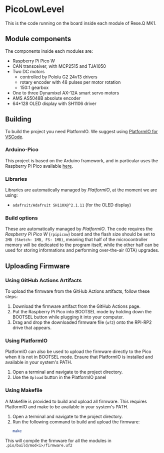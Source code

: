 # PicoLowLevel

This is the code running on the board inside each module of Rese.Q MK1.

## Module components

The components inside each modules are:

- Raspberry Pi Pico W
- CAN transceiver, with MCP2515 and TJA1050
- Two  DC motors
  - controlled by Pololu G2 24v13 drivers
  - rotary encoder with 48 pulses per motor rotation
  - 150:1 gearbox
- One to three Dynamixel AX-12A smart servo motors
- AMS AS5048B absolute encoder
- 64*128 OLED display with SH1106 driver

## Building

To build the project you need PlatformIO. We suggest using [PlatformIO for VSCode](https://platformio.org/install/ide?install=vscode).

### Arduino-Pico

This project is based on the Arduino framework, and in particular uses the Raspberry Pi Pico available [here](https://github.com/earlephilhower/arduino-pico).

### Libraries

Libraries are automatically managed by *PlatformIO*, at the moment we are using:
  -  `adafruit/Adafruit SH110X@^2.1.11` (for the OLED display)

### Build options

These are automatically managed by *PlatformIO*. The code requires the *Raspberry Pi Pico W* (`rpipicow`) board and the flash size should be set to `2MB (Sketch: 1MB, FS: 1MB)`, meaning that half of the microcontroller memory will be dedicated to the program itself, while the other half can be used for storing informations and performing over-the-air (OTA) upgrades.

## Uploading Firmware

### Using GitHub Actions Artifacts

To upload the firmware from the GitHub Actions artifacts, follow these steps:

1. Download the firmware artifact from the GitHub Actions page.
2. Put the Raspberry Pi Pico into BOOTSEL mode by holding down the BOOTSEL button while plugging it into your computer.
3. Drag and drop the downloaded firmware file (`uf2`) onto the RPI-RP2 drive that appears.

### Using PlatformIO

PlatformIO can also be used to upload the firmware directly to the Pico when it is not in BOOTSEL mode. Ensure that PlatformIO is installed and available in your system's PATH.

1. Open a terminal and navigate to the project directory.
2. Use the `Upload` button in the PlatformIO panel

### Using Makefile
A Makefile is provided to build and upload all firmware. This requires PlatformIO and make to be available in your system's PATH.

1. Open a terminal and navigate to the project directory.
2. Run the following command to build and upload the firmware:
   ```sh
   make
   ```

This will compile the firmware for all the modules in `.pio/build/mod<i>/firmware.uf2`
